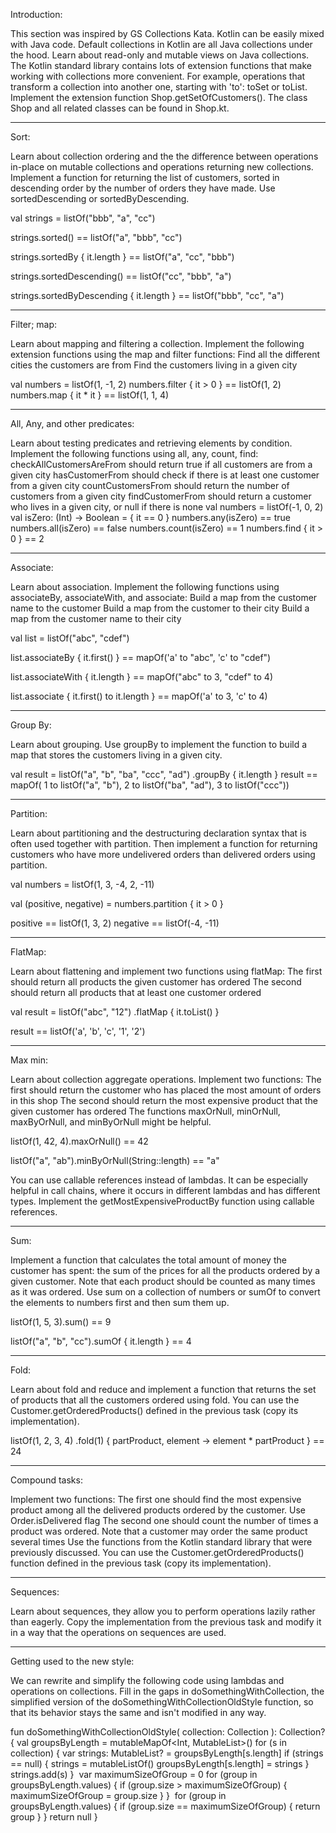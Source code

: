Introduction:

This section was inspired by GS Collections Kata.
Kotlin can be easily mixed with Java code. Default collections in Kotlin are all Java collections under the hood. Learn about read-only and mutable views on Java collections.
The Kotlin standard library contains lots of extension functions that make working with collections more convenient. For example, operations that transform a collection into another one, starting with 'to': toSet or toList.
Implement the extension function Shop.getSetOfCustomers(). The class Shop and all related classes can be found in Shop.kt.
___________________________________________________________________________________________________________________________________________________________________
Sort:

Learn about collection ordering and the the difference between operations in-place on mutable collections and operations returning new collections.
Implement a function for returning the list of customers, sorted in descending order by the number of orders they have made. Use sortedDescending or sortedByDescending.

val strings = listOf("bbb", "a", "cc")

strings.sorted() ==
    listOf("a", "bbb", "cc")
    
strings.sortedBy { it.length } ==
    listOf("a", "cc", "bbb")
    
strings.sortedDescending() ==
    listOf("cc", "bbb", "a")
        
strings.sortedByDescending { it.length } ==
    listOf("bbb", "cc", "a")
___________________________________________________________________________________________________________________________________________________________________
Filter; map:

Learn about mapping and filtering a collection.
Implement the following extension functions using the map and filter functions:
Find all the different cities the customers are from
Find the customers living in a given city

val numbers = listOf(1, -1, 2)
numbers.filter { it > 0 } == listOf(1, 2)
numbers.map { it * it } == listOf(1, 1, 4)
___________________________________________________________________________________________________________________________________________________________________
All, Any, and other predicates:

Learn about testing predicates and retrieving elements by condition.
Implement the following functions using all, any, count, find:
checkAllCustomersAreFrom should return true if all customers are from a given city
hasCustomerFrom should check if there is at least one customer from a given city
countCustomersFrom should return the number of customers from a given city
findCustomerFrom should return a customer who lives in a given city, or null if there is none
val numbers = listOf(-1, 0, 2)
val isZero: (Int) -> Boolean = { it == 0 }
numbers.any(isZero) == true
numbers.all(isZero) == false
numbers.count(isZero) == 1
numbers.find { it > 0 } == 2
___________________________________________________________________________________________________________________________________________________________________
Associate:

Learn about association. Implement the following functions using associateBy, associateWith, and associate:
Build a map from the customer name to the customer
Build a map from the customer to their city
Build a map from the customer name to their city

val list = listOf("abc", "cdef")

list.associateBy { it.first() } == 
        mapOf('a' to "abc", 'c' to "cdef")
        
list.associateWith { it.length } == 
        mapOf("abc" to 3, "cdef" to 4)
        
list.associate { it.first() to it.length } == 
        mapOf('a' to 3, 'c' to 4)
___________________________________________________________________________________________________________________________________________________________________
Group By:

Learn about grouping. Use groupBy to implement the function to build a map that stores the customers living in a given city.

val result = 
    listOf("a", "b", "ba", "ccc", "ad")
        .groupBy { it.length }
result == mapOf(
    1 to listOf("a", "b"),
    2 to listOf("ba", "ad"),
    3 to listOf("ccc"))
___________________________________________________________________________________________________________________________________________________________________
Partition:

Learn about partitioning and the destructuring declaration syntax that is often used together with partition.
Then implement a function for returning customers who have more undelivered orders than delivered orders using partition.

val numbers = listOf(1, 3, -4, 2, -11)

val (positive, negative) =
    numbers.partition { it > 0 }
    
positive == listOf(1, 3, 2)
negative == listOf(-4, -11)
___________________________________________________________________________________________________________________________________________________________________
FlatMap:

Learn about flattening and implement two functions using flatMap:
The first should return all products the given customer has ordered
The second should return all products that at least one customer ordered

val result = listOf("abc", "12")
    .flatMap { it.toList() }
    
result == listOf('a', 'b', 'c', '1', '2')
___________________________________________________________________________________________________________________________________________________________________
Max min:

Learn about collection aggregate operations.
Implement two functions:
The first should return the customer who has placed the most amount of orders in this shop
The second should return the most expensive product that the given customer has ordered
The functions maxOrNull, minOrNull, maxByOrNull, and minByOrNull might be helpful.

listOf(1, 42, 4).maxOrNull() == 42

listOf("a", "ab").minByOrNull(String::length) == "a"

You can use callable references instead of lambdas. It can be especially helpful in call chains, where it occurs in different lambdas and has different types. Implement the getMostExpensiveProductBy function using callable references.
___________________________________________________________________________________________________________________________________________________________________
Sum:

Implement a function that calculates the total amount of money the customer has spent: the sum of the prices for all the products ordered by a given customer. Note that each product should be counted as many times as it was ordered.
Use sum on a collection of numbers or sumOf to convert the elements to numbers first and then sum them up.

listOf(1, 5, 3).sum() == 9

listOf("a", "b", "cc").sumOf { it.length } == 4
___________________________________________________________________________________________________________________________________________________________________
Fold:

Learn about fold and reduce and implement a function that returns the set of products that all the customers ordered using fold.
You can use the Customer.getOrderedProducts() defined in the previous task (copy its implementation).

listOf(1, 2, 3, 4)
    .fold(1) { partProduct, element ->
        element * partProduct
    } == 24
___________________________________________________________________________________________________________________________________________________________________
Compound tasks:

Implement two functions:
The first one should find the most expensive product among all the delivered products ordered by the customer. Use Order.isDelivered flag
The second one should count the number of times a product was ordered. Note that a customer may order the same product several times
Use the functions from the Kotlin standard library that were previously discussed.
You can use the Customer.getOrderedProducts() function defined in the previous task (copy its implementation).
___________________________________________________________________________________________________________________________________________________________________
Sequences:

Learn about sequences, they allow you to perform operations lazily rather than eagerly.
Copy the implementation from the previous task and modify it in a way that the operations on sequences are used.
___________________________________________________________________________________________________________________________________________________________________
Getting used to the new style:

We can rewrite and simplify the following code using lambdas and operations on collections. Fill in the gaps in doSomethingWithCollection, the simplified version of the doSomethingWithCollectionOldStyle function, so that its behavior stays the same and isn't modified in any way.

fun doSomethingWithCollectionOldStyle(
    collection: Collection<String>
): Collection<String>? {
    val groupsByLength = mutableMapOf<Int, MutableList<String>>()
    for (s in collection) {
        var strings: MutableList<String>? = groupsByLength[s.length]
        if (strings == null) {
            strings = mutableListOf()
            groupsByLength[s.length] = strings
        }
        strings.add(s)
    }
​
    var maximumSizeOfGroup = 0
    for (group in groupsByLength.values) {
        if (group.size > maximumSizeOfGroup) {
            maximumSizeOfGroup = group.size
        }
    }
​
    for (group in groupsByLength.values) {
        if (group.size == maximumSizeOfGroup) {
            return group
        }
    }
    return null
}
